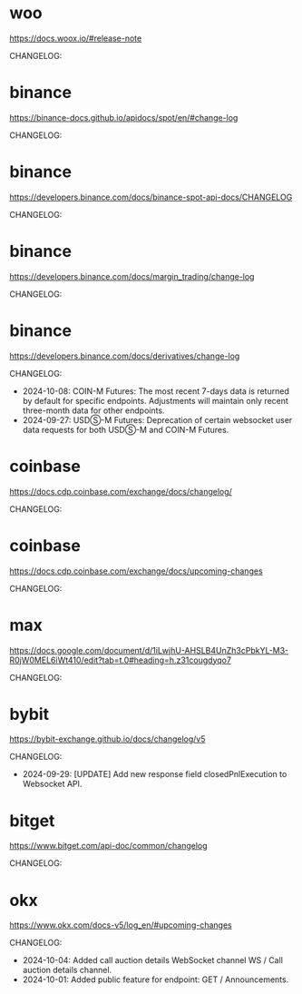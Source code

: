 
# woo

https://docs.woox.io/#release-note

CHANGELOG:




# binance

https://binance-docs.github.io/apidocs/spot/en/#change-log

CHANGELOG:




# binance

https://developers.binance.com/docs/binance-spot-api-docs/CHANGELOG

CHANGELOG:




# binance

https://developers.binance.com/docs/margin_trading/change-log

CHANGELOG:




# binance

https://developers.binance.com/docs/derivatives/change-log

CHANGELOG:
- 2024-10-08: COIN-M Futures: The most recent 7-days data is returned by default for specific endpoints. Adjustments will maintain only recent three-month data for other endpoints.
- 2024-09-27: USDⓈ-M Futures: Deprecation of certain websocket user data requests for both USDⓈ-M and COIN-M Futures.




# coinbase

https://docs.cdp.coinbase.com/exchange/docs/changelog/

CHANGELOG:




# coinbase

https://docs.cdp.coinbase.com/exchange/docs/upcoming-changes

CHANGELOG:




# max

https://docs.google.com/document/d/1iLwjhU-AHSLB4UnZh3cPbkYL-M3-R0jW0MEL6iWt410/edit?tab=t.0#heading=h.z31cougdyqo7

CHANGELOG:




# bybit

https://bybit-exchange.github.io/docs/changelog/v5

CHANGELOG:
- 2024-09-29: [UPDATE] Add new response field closedPnlExecution to Websocket API.




# bitget

https://www.bitget.com/api-doc/common/changelog

CHANGELOG:




# okx

https://www.okx.com/docs-v5/log_en/#upcoming-changes

CHANGELOG:
- 2024-10-04: Added call auction details WebSocket channel WS / Call auction details channel.
- 2024-10-01: Added public feature for endpoint: GET / Announcements.



